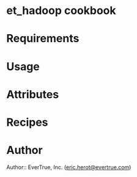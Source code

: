 # et_hadoop cookbook

# Requirements

# Usage

# Attributes

# Recipes

# Author

Author:: EverTrue, Inc. (<eric.herot@evertrue.com>)

